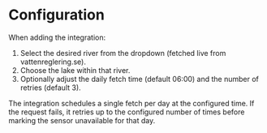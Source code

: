 # Configuration

When adding the integration:

1. Select the desired river from the dropdown (fetched live from vattenreglering.se).
2. Choose the lake within that river.
3. Optionally adjust the daily fetch time (default 06:00) and the number of retries (default 3).

The integration schedules a single fetch per day at the configured time. If the request fails, it retries up to the configured number of times before marking the sensor unavailable for that day.

